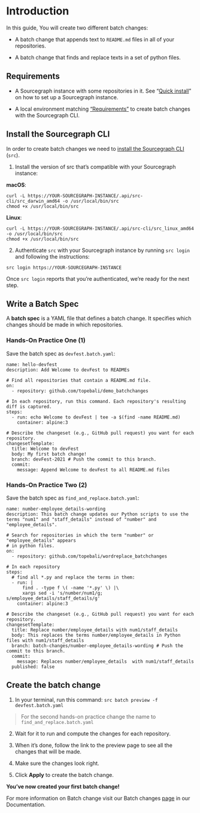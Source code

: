 # Introduction
In this guide, You will create two different batch changes:

- A batch change that appends text to `README.md` files in all of your repositories.

- A batch change that finds and replace texts in a set of python files.

## Requirements
- A Sourcegraph instance with some repositories in it. See “[Quick install](https://docs.sourcegraph.com/#quick-install)” on how to set up a Sourcegraph instance.

- A local environment matching [“Requirements”](https://docs.sourcegraph.com/batch_changes/references/requirements) to create batch changes with the Sourcegraph CLI.

## Install the Sourcegraph CLI
In order to create batch changes we need to [install the Sourcegraph CLI](https://docs.sourcegraph.com/cli) (`src`).

1. Install the version of src that’s compatible with your Sourcegraph instance:

**macOS**:
```
curl -L https://YOUR-SOURCEGRAPH-INSTANCE/.api/src-cli/src_darwin_amd64 -o /usr/local/bin/src
chmod +x /usr/local/bin/src
```
**Linux**:
```
curl -L https://YOUR-SOURCEGRAPH-INSTANCE/.api/src-cli/src_linux_amd64 -o /usr/local/bin/src
chmod +x /usr/local/bin/src
```
2. Authenticate `src` with your Sourcegraph instance by running `src login` and following the instructions:

```src login https://YOUR-SOURCEGRAPH-INSTANCE```

Once `src login` reports that you’re authenticated, we’re ready for the next step.

## Write a Batch Spec
A **batch spec** is a YAML file that defines a batch change. It specifies which changes should be made in which repositories.

### Hands-On Practice One (1)

Save the batch spec as `devfest.batch.yaml`:

``` 
name: hello-devfest
description: Add Welcome to devFest to READMEs

# Find all repositories that contain a README.md file.
on:
  - repository: github.com/topebali/demo_batchchanges

# In each repository, run this command. Each repository's resulting diff is captured.
steps:
  - run: echo Welcome to devFest | tee -a $(find -name README.md)
    container: alpine:3

# Describe the changeset (e.g., GitHub pull request) you want for each repository.
changesetTemplate:
  title: Welcome to devFest
  body: My first batch change!
  branch: devFest-2021 # Push the commit to this branch.
  commit:
    message: Append Welcome to devFest to all README.md files
```

### Hands-On Practice Two (2)

Save the batch spec as `find_and_replace.batch.yaml`:

``` 
name: number-employee_details-wording
description: This batch change updates our Python scripts to use the terms "num1" and "staff_details" instead of "number" and "employee_details".

# Search for repositories in which the term "number" or "employee_details" appears
# in python files.
on:
  - repository: github.com/topebali/wordreplace_batchchanges

# In each repository
steps:
  # find all *.py and replace the terms in them:
  - run: |
      find . -type f \( -name '*.py' \) |\
      xargs sed -i 's/number/num1/g; s/employee_details/staff_details/g'       
    container: alpine:3

# Describe the changeset (e.g., GitHub pull request) you want for each repository.
changesetTemplate:
  title: Replace number/employee_details with num1/staff_details
  body: This replaces the terms number/employee_details in Python files with num1/staff_details
  branch: batch-changes/number-employee_details-wording # Push the commit to this branch.
  commit:
    message: Replaces number/employee_details  with num1/staff_details
  published: false
```



## Create the batch change
1. In your terminal, run this command:
`src batch preview -f devfest.batch.yaml`

> For the second hands-on practice change the name to `find_and_replace.batch.yaml`

2. Wait for it to run and compute the changes for each repository.

3. When it’s done, follow the link to the preview page to see all the changes that will be made.

4. Make sure the changes look right.

5. Click **Apply** to create the batch change.

**You’ve now created your first batch change!**

For more information on Batch change visit our Batch changes [page](https://docs.sourcegraph.com/batch_changes/quickstart) in our Documentation.